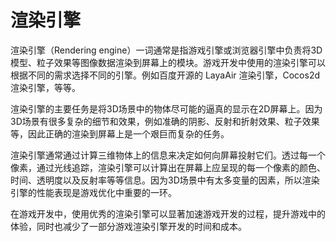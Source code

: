 # 渲染引擎
渲染引擎（Rendering engine）一词通常是指游戏引擎或浏览器引擎中负责将3D模型、粒子效果等图像数据渲染到屏幕上的模块。游戏开发中使用的渲染引擎可以根据不同的需求选择不同的引擎。例如百度开源的 LayaAir 渲染引擎，Cocos2d 渲染引擎，等等。

渲染引擎的主要任务是将3D场景中的物体尽可能的逼真的显示在2D屏幕上。因为3D场景有很多复杂的细节和效果，例如准确的阴影、反射和折射效果、粒子效果等，因此正确的渲染到屏幕上是一个艰巨而复杂的任务。

渲染引擎通常通过计算三维物体上的信息来决定如何向屏幕投射它们。透过每一个像素，通过光线追踪，渲染引擎可以计算出在屏幕上应呈现的每一个像素的颜色、时间、透明度以及反射率等等信息。因为3D场景中有太多变量的因素，所以渲染引擎的性能表现是游戏优化中重要的一环。

在游戏开发中，使用优秀的渲染引擎可以显著加速游戏开发的过程，提升游戏中的体验，同时也减少了一部分游戏渲染引擎开发的时间和成本。